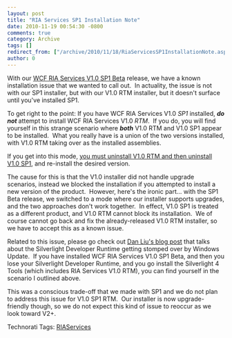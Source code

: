 ```yaml
---
layout: post
title: "RIA Services SP1 Installation Note"
date: 2010-11-19 00:54:30 -0800
comments: true
category: Archive
tags: []
redirect_from: ["/archive/2010/11/18/RiaServicesSP1InstallationNote.aspx/", "/archive/2010/11/18/riaservicessp1installationnote.aspx"]
author: 0
---
```

<!-- more -->
<p>With our <a title="Download WCF RIA Services V1.0" href="http://go.microsoft.com/fwlink/?LinkId=205085" target="_blank">WCF RIA Services V1.0 SP1 Beta</a> release, we have a known installation issue that we wanted to call out.  In actuality, the issue is not with our SP1 installer, but with our V1.0 RTM installer, but it doesn't surface until you've installed SP1.</p>  <p>To get right to the point: If you have WCF RIA Services V1.0 <em>SP1</em> installed, <strong><em>do not </em></strong>attempt to install WCF RIA Services V1.0 <em>RTM</em>.  If you do, you will find yourself in this strange scenario where <strong><em>both</em></strong> V1.0 RTM and V1.0 SP1 appear to be installed.  What you really have is a union of the two versions installed, with V1.0 RTM taking over as the installed assemblies.</p>  <p>If you get into this mode, <u>you must uninstall V1.0 RTM and then uninstall V1.0 SP1</u>, and re-install the desired version.</p>  <p>The cause for this is that the V1.0 installer did not handle upgrade scenarios, instead we blocked the installation if you attempted to install a new version of the product.  However, here's the ironic part... with the SP1 Beta release, we switched to a mode where our installer supports upgrades, and the two approaches don't work together.  In effect, V1.0 SP1 is treated as a different product, and V1.0 RTM cannot block its installation.  We of course cannot go back and fix the already-released V1.0 RTM installer, so we have to accept this as a known issue.</p>  <p>Related to this issue, please go check out <a title="Dan Liu: Install WCF RIA Services v1.0 SP1 Beta - missing Silverlight 4 developer runtime?" href="http://blogs.msdn.com/b/danliuatms/archive/2010/11/12/install-wcf-ria-services-v1-0-sp1-beta-missing-silverlight-4-developer-runtime.aspx" target="_blank">Dan Liu's blog post</a> that talks about the Silverlight Developer Runtime getting stomped over by Windows Update.  If you have installed WCF RIA Services V1.0 SP1 Beta, and then you lose your Silverlight Developer Runtime, and you go install the Silverlight 4 Tools (which includes RIA Services V1.0 RTM), you can find yourself in the scenario I outlined above.</p>  <p>This was a conscious trade-off that we made with SP1 and we do not plan to address this issue for V1.0 SP1 RTM.  Our installer is now upgrade-friendly though, so we do not expect this kind of issue to reoccur as we look toward V2+.</p>  <div style="padding-bottom: 0px; margin: 0px; padding-left: 0px; padding-right: 0px; display: inline; float: none; padding-top: 0px" id="scid:0767317B-992E-4b12-91E0-4F059A8CECA8:d491e968-36c0-4989-8e10-924ee5028470" class="wlWriterEditableSmartContent">Technorati Tags: <a href="http://technorati.com/tags/RIAServices" rel="tag">RIAServices</a></div>

